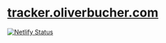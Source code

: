 # [tracker.oliverbucher.com](https://tracker.oliverbucher.com)

[![Netlify Status](https://api.netlify.com/api/v1/badges/290bf52c-18af-451a-8652-9675b01f7023/deploy-status)](https://app.netlify.com/sites/loving-pasteur-723338/deploys)
